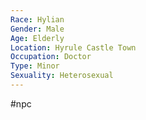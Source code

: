 ```yaml
---
Race: Hylian
Gender: Male
Age: Elderly
Location: Hyrule Castle Town
Occupation: Doctor
Type: Minor
Sexuality: Heterosexual
---
```

 #npc 

